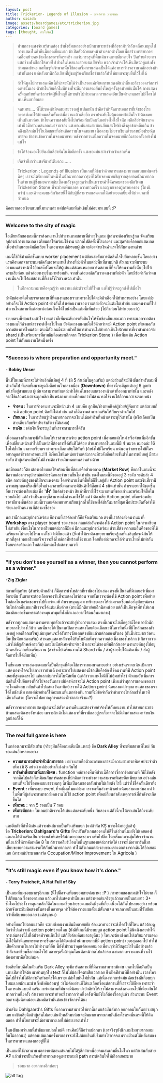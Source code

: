 ```yaml
---
layout: post
title: Trickerion- Legends of Illusion - มนต์ตรา มายากล
author: sisada
image: assets/boardgames/etc/trickerion.jpg
categories: [board games]
tags: [thought, กบโปรด]
---
```

> ท่ามกลางแสงจันทร์สาดส่อง ข้านั่งฮัมเพลงอย่างเบิกบานระหว่างที่ล้อรถม้ากำลังเคลื่อนหมุนไป การแสดงในค่ำคืนนี้ยอดเยี่ยมมาก ข้าเปิดตัวด้วยกลหน้าต่างจากต่างโลกเพื่อสร้างบรรยากาศ เคลื่อนย้ายคนข้ามโถงละครที่ตราตรึง กลจับกระสุนที่ตื้นเต้นจนแทบลืมหายใจ ปิดท้ายด้วยการแสกช้างทั้งเชือกให้หายไป ช่างลื่นไหลและสวยงามเสียจริง พวกเจ้าน่าจะได้เห็นสีหน้าคู่แข่งทั้งสามของข้านะ กลพื้นๆที่เจ้าพวกนั้นใช้ตอนเริ่มการแสดงเป็นได้แค่อาหารว่างรอจานหลักอย่างข้าเท่านั้นเอง แค่หลับตานึกถึงเสียงที่ผู้ชมกู่ร้องเรียกชื่อข้าแล้วก็ทำให้แทบจะหุบยิ้มไว้ไม่ได้


> ถ้าให้พูดไปการแสดงคืนนี้ก็น่าจะนับได้ว่าเป็นรองแค่เพียงการแสดงอันน่าตื่นตะลึงของดาร์ลการ์ดเท่านั้นเอง ตัวข้าในวัยเด็กไม่มีทางที่จะลืมการแสดงอันยิ่งใหญ่ครั้งสุดท้ายอันนั้นได้ การแสดงครั้งสุดท้ายที่ดาร์ลการ์ดผู้ยิ่งใหญ่ได้หายตัวไปท่ามกลางการแสดงอันเป็นตำนานและไม่มีใครได้พบเห็นเขาอีกเลย


> จดหมาย.... ที่โต๊ะของข้ามีจดหมายวางอยู่ แปลกนัก ข้าคิดว่าข้าจัดการเอกสารที่เจ้าของโรงละครส่งมาให้ข้าหมดสิ้นตั้งแต่เมื่อวานแล้วเสียอีก ตราประทับไม่คุ้นตาแต่ข้ามั่นใจว่าต้องเคยเห็นมันมาก่อน ข้าโยนความสงสัยทิ้งไปพร้อมกับเปิดผนึกอย่างไม่ใส่ใจนัก ผลึกสีอำพันขนาดเท่านิ้วมือร่วงหล่นออกมาจากซอง แสงของมันยามสะท้อนกับแสงไฟช่างดึงดูดข้าเหลือเกิน ข้าคลึงผลึกเล่นไว้ในมือขณะที่อ่านข้อความในจดหมาย เนื้อความไม่ยาวเขียนด้วยลายมือประณีตบรรจง ข้าอ่านข้อความในจดหมายจบ หลังจากทวนเนื้อความในจดหมายอีกถึงสองครั้งอย่างไม่แน่ใจ 


> ข้าได้จ้องมองไปยังผลึกสีอำพันในมืออีกครั้ง แสงของมันสว่างจ้ากว่าแรกเห็น 


> เจิดจ้ายิ่งกว่าแสงจันทร์เต็มดวง......



> Trickerion : Legends of Illusion เป็นเกมที่มีธีมว่าด้วยการแสดงมายากลแบบแฟนตาซีนิดๆ เราจะได้รับบทเป็นหนึ่งในนักมายากลดาวรุ่งที่ได้รับจดหมายเชิญจากสุดยอดนักมายากลในตำนานผู้ซึ่งเผยความลับเบื้องหลังจุดสูงสุดว่าเป็นเพราะเค้าได้ครอบครองผลึกวิเศษ Trickerion Stone ที่จะช่วยเพิ่มฉลาด ความรวดเร็ว และญาณของผู้ครอบครอง (โกงนิหว่า) และเค้าจะมอบผลึกวิเศษนี้ให้กับผู้ที่สามารถแสดงกลได้อย่างยอดเยี่ยมให้ช่วงเวลาที่กำหนด


คืออยากลองเขียนแบบนี้มานานล่ะ แต่ปกติเกมที่เล่นธีมไม่ค่อยมาแบบนี้ :P


---


### Welcome to the city of magic


ไอเดียหลักของเกมนี้การส่งคนงานไปทำงานตามสถานที่ต่างๆในเกม ผู้เล่นจะต้องเรียนรู้กล จัดเตรียมอุปกรณ์การแสดงกล เตรียมกลให้พร้อมใช้งาน นำกลไปติดตั้งที่โรงละคร และสุดท้ายคือออกแสดงกลเพื่อทำเงินและแต้มชื่อเสียง ในตอนจบแต่ล่ะรอบผู้เล่นจะต้องจ่ายเงินค่าแรงให้กับคนงานด้วย

เกมนี้ใช้วิธีทำแอ๊กชั่นแบบ worker placement แต่ซ้อนระดับการตัดสินใจไปอีกหลายชั้น โดยอย่างแรกคือนอกจากระบบผลัดกันเอาคนงานไปวางที่ล่ะตัวในแต่ล่ะพื้นที่ตามปกติ ตัวเกมจะเพิ่มระบบวางแผนล่วงหน้าไว้อีกเสต๊ปโดยจะให้ผู้เล่นแต่ล่ะคนหมอบการ์ดสถานที่ที่จะให้คนงานตัวนั้นๆไปให้ครบเสียก่อน แล้วค่อยหงายขึ้นมาพร้อมกัน จากนั้นค่อยผลัดกันวางคนงานทีล่ะตัว โดยมีข้อจำกัดว่าคนงานนั้นจะไปได้แค่สถานที่ที่เราสั่งไว้ล่วงหน้าเท่านั้น
 
> ในอีกความหมายคือคุณรู้ว่า คนงานแต่ล่ะตัวจะไปที่ไหน แต่ไม่รู้ว่าจะถูกส่งไปเมื่อไร




ลำดับต่อมาคือในบรรดาสถานที่ที่คนงานของเราสามารถไปได้จะมีตัวเลือกให้ทำหลายอย่าง โดยแต่ล่ะอย่างก็จะใช้ Action point ต่างกันไป แต่คนงานของเราแต่ล่ะตัวจะมีแต้มไม่เท่ากัน แถมคนงานที่ไปทำงานในสถานที่แต่ล่ะแห่งก่อนก็จะได้โบนัสเป็นแต้มนี้เพิ่มด้วย (ไปถึงก่อนได้ทำเยอะกว่า)

ระบบตรงนี้ค่อนข้างเข้าใจง่ายแต่ว่าก็เพิ่มระดับการตัดสินใจให้ซับซ้อนขึ้นเยอะมาก เพราะนอกจากต้องวางแผนไว้ล่วงหน้าว่าจะส่งใครไปไหน ยังต้องวางแผนเผื่อไว้ด้วยว่าจะมี Action point เพียงพอกับความต้องการไหมด้วย ตรงนี้ตัวเกมมีระบบช่วยให้การคำนวนไม่ลำบากเกินไปด้วยการที่เราสามารถจ่าย shard (เป็นทรัพยากรที่ตามธีมคือเศษผลึกจาก Trickerion Stone ) เพื่อเพิ่มแต้ม Action point ให้กับคนงานได้หนึ่งครั้ง



---


### "Success is where preparation and opportunity meet."


#### - Bobby Unser


พื้นที่ในเกมที่เราจะได้ทำแอ๊กชั่นมีอยู่ 4 ที่ (มี 5 ถ้าเล่นโมดูลเสริม) แต่ล่ะส่วนก็จะมีฟังชั่นสำหรับเกมที่ต่างกันไป ที่แรกที่ผมจะพูดถึงคือย่านใจกลางเมือง (**Downtown**) ที่ตรงนี้จะมีลูกเต๋าอยู่ 6 ลูกทำหน้าที่อยู่สามแบบ ผู้เล่นจะสามารถทำแต่ล่ะท่าได้แค่ในขอบเขตของหน้าเต๋าที่ออกมาเท่านั้น และหลังจากใช้แล้วหน้าเต๋าจะถูกพลิกเป็นหน้ากากบาทเพื่อบอกว่าไม่สามารถใช้งานได้อีกจนกว่าจะรอบหน้า
* **จ้างคน :** ในการจ้างคนงานจะมีหน้าเต๋า 4 แบบคือ ลูกมือ/ช่างเทคนิค/ผู้ช่วย/ผู้จัดการ แต่ล่ะแบบก็จะมี action point ติดตัวไม่เท่ากัน แล้วก็มีความสามารถเสริมให้กับเราต่างกันไป
* **เรียนกล :** ในการเรียนรู้ทริคมายากลเราจะเรียนได้แค่ทริคที่หน้าเต๋าระบุไว้เท่านั้น (หรือเลือกเป็นสายเดียวกับทริคประจำตัวเราได้เสมอ)
* **หาเงิน :** เต๋าเงินก็จะระบุเงินที่เราจะสามารถได้รับ


เพื่อลดดวงตัวเกมจะมีตัวเลือกให้เราสามารถจ่าย action point เพื่อทอยเต๋าใหม่ หรือจ่ายเพิ่มอีกขั้นเพื่อเปลี่ยนหน้าเต๋าไปเป็นหน้าที่ต้องการได้ทันทีได้ด้วย ส่วนมายากลในเกมนี้มี 4 หมวด หมวดล่ะ 16 ใบไม่ซ้ำกัน เวลาจะเรียนเราสามารถเลือกหยิบได้ทันที (ถ้ายังไม่มีใครเรียน แน่นอนว่าเพราะไม่มีใครอยากดูกลซ้ำซากหรอกนะ!!) มีเงื่อนไขนิดหน่อยว่าแต่ล่ะกลจะมีระดับชื่อเสียงขั้นต่ำในการหยิบอยู่ มีสามระดับ ถ้าผู้เล่นระดับยังไม่ถึงจะต้องจ่ายเงินทดแทนส่วนต่างด้วย

พอมีกลแล้วก็ต้องต้องเตรียมกลให้พร้อมพื้นที่ต่อมาคือส่วนตลาด (**Market Row**) คือกลในเกมนี้จะมีความต้องการอุปกรณ์แต่ล่ะชนิดและจำนวนชิ้นไม่เท่ากัน ของในเกมนี้มีของอยู่ 3 ระดับ ระดับล่ะ 4 ชนิด กลระดับสูงของก็มักจะแพงตาม โดยจำนวนชิ้นที่ซื้อได้ก็ขึ้นอยู่กับ Action point และเงินที่เรามี ความสนุกของเรื่องนี้คือในช่วงเวลาหนึ่งตลาดจะมีสินค้าให้ซื้อแค่ 4 ชนิดเท่านั้น ถ้าเราอยากได้ของชิ้นอื่นเราจะต้องเสียแต้มเพื่อ **'สั่ง'** สินค้าล่วงหน้า สินค้าที่เราสั่งไว้จะมาแทนที่ของเก่าและพร้อมให้ซื้อในรอบถัดไป แต่ถ้าจำเป็นมากๆก็สามารถสั่งด่วนมาใช้ได้ แต่ว่าต้องเสีย Action point เพิ่มพร้อมกับราคาก็แพงขึ้นด้วย เกมนี้เราเลยต้องพยายามเรียนรู้กลให้ใช้ของได้ซ้ำกันมากที่สุดเพื่อประหยัดทั้งค่าใช้จ่ายและตัวคนงานที่ต้องมาซื้อของ


พอเรามีกลและอุปกรณ์พร้อม อีกงานที่เราต้องทำก็คือจัดเตรียมกล ตรงนี้เราต้องส่งคนงานมาที่ **Workshop** ตรง player board ของเราเอง กลแต่ล่ะอันจะต้องใช้ Action point ในการเตรียมไม่เท่ากัน เงื่อนไขในการเตรียมแต่ล่ะกลก็มีแค่ มีกลและอุปกรณ์พร้อม ส่วนที่ต่างจากเกมอื่นคือของที่ใช้เตรียมจะไม่หายไปไหน แค่โชว์ว่ามีก็พอแล้ว (ยิ่งทำให้เราต้องพยายามเรียนรู้กลที่แชร์อุปกรณ์กันให้มากที่สุด) พอเตรียมเสร็จเราจะได้ไทล์กลที่พร้อมใช้งานมา โดยที่แต่ล่ะกลจะได้จำนวนไทล์ไม่เท่ากัน โดยเราจะต้องเอา ไทล์กลนี้แหละไปแสดงบนเวที

---


### "If you don't see yourself as a winner, then you cannot perform as a winner."


#### -Zig Ziglar


สถานที่สุดท้าย (สำหรับตัวหลัก) ก็คือการนำไทล์กลที่เรามีเอาไปแสดง ตรงนี้เป็นจุดที่มีเลเยอร์เพิ่มมาอีกระดับ ขั้นแรกจะต้องเลือกจองวันที่จะแสดงโชว์ก่อน จากนั้นเราจะต้องใช้ Action point เพื่อย้ายไทล์กลในบอร์ดของเราไปที่การ์ดเวที ถ้าเราหมุนมุมวางทริคของเราให้สามารถเชื่อมต่อสัญลักษณ์ตรงกับไทล์กลอื่นบนเวทีเราจะได้แต้มเพิ่มด้วย (ตรงนี้มีกติกาย่อยอีกนิดหน่อย แต่ก็เป็นอีกจุดที่ทำให้เกมต้องคิดเยอะขึ้นเพราะต้องหมุนหามุมที่ทั้งกั๊กและอยากให้คนอื่นมาเกาะ)

หลังจากทุกคนเล่นคนงานครบทุกตัวแล้วจะเข้าสู่ช่วงการแสดง ตรงนี้เกมจะไล่เช็คดูว่ามีใครเอาตัวนักมายากลไปวางไว้บ้าง คนนั้นจะได้เป็นคนเปิดการแสดงโดยต้องเลือกเวทีใดเวทีหนึ่งที่มีไทล์กลของตัวเองอยู่ พอเลือกเสร็จผู้เล่นทุกคนจะได้รับรางวัลแตกต่างกันแล้วแต่กลของตัวเอง (อันนี้ประมาณว่าคนอื่นเป็นนักแสดงเสริม) ส่วนคนแสดงหลักจะได้รับโบนัสเพิ่มจากความต่อเนื่องของไทล์กล (เกิดจากวางแล้วได้สัญลักษณ์ตรงกัน) และโบนัสพิเศษประจำเวที และจะได้ของเพิ่มอีกถ้าเอาคนงานระดับสูงไปอยู่ด้านหลังฉากเพื่อเตรียมงาน (ส่งช่างไปเตรียมงานได้ Shard เพิ่ม / ส่งผู้ช่วยไปได้แต้มเพิ่ม / ส่งผู้จัดการไปได้เงินเพิ่ม)

ในขั้นตอนการแสดงของเกมนี้เป็นอีกจุดที่ต้องใช้การวางแผนหลายอย่าง อย่างเช่นเราจะเน้นเปิดการแสดงเองหรือจะไปเกาะชาวบ้านดี เพราะการไปแสดงเองมีข้อเสียคือต้องใช้คนงานที่มี Action point เยอะที่สุดของเราไป แต่แลกกับการได้โบนัสเพิ่ม (แต่ถ้าวางแผนไม่ดีก็ไม่คุ้มเท่าไร) ตัวเกมยังเพิ่มการตัดสินใจไปอีกตรงที่ถ้าไปจองวันกลางสัปดาห์เราจะได้ Action point เพิ่มแต่ว่าทุกการแสดงของเราจะโดนติดลบ กลับกันถ้าไปแสดงวันอาทิตย์เราจะได้ Action point น้อยลงแต่ว่าทุกการแสดงของเราได้โบนัสเพิ่ม กลแต่ล่ะอย่างก็ให้คะแนนที่แตกต่างกัน รวมทั้งมีข้อจำกัดว่าห้ามวางไทล์กลซ้ำในเวทีเดียวกันด้วย (ใครจะไปอยากดูการแสดงซ้ำซากล่ะจริงมะ?)

หลังจากจบรอบการแสดงผู้เล่นจะได้ตัวคนงานคืนและต้องจ่ายค่าจ้างให้กับคนงาน ทำให้สายเกาะชาวบ้านแสดงต้องระวังหน่อย เพราะถ้าเค้าไม่แสดงเวทีที่เรามีกลอยู่เราก็อาจจะไม่มีเงินค่าแสดงมาจ่ายเงินลูกน้องก็ได้


---


### The real full game is here


ในกล่องเกมจะมีตัวเสริม (จริงๆมันก็คือเกมเต็มนั้นแหละ) ชื่อ **Dark Alley** ที่จะเพิ่มสถานที่ใหม่ กับของเล่นอีกหลายอย่าง
* **ความสามารถประจำตัวนักมายากล :** อย่างแรกคือตัวละครของเราจะมีความสามารถพิเศษประจำตัวเพิ่ม (มี 8 อย่าง) แต่ล่ะอย่างก็เก่งต่างกันไป
* **การ์ดคำสั่งสถานที่แบบพิเศษ :** function หลักของพื้นที่ส่วนนี้คือการซื้อการ์ดสถานที่ วิธีใช้หลังจากซื้อไปแล้วก็เหมือนกับการ์ดสถานที่ปกติแต่ว่าจะพ่วงความสามารถพิเศษอีกเพียบเลย อย่างเช่นแทนที่จะไปซื้อของแบบธรรมดาๆ นี้เพิ่มเป็นฉกของกลับบ้านไม่เสียตัง ไรงี้ แต่ว่าใช้ได้ครั้งเดียวทิ้ง
* **Event :** เพิ่มระบบ event ที่จะมีผลในแต่ล่ะตา เราจะเห็นล่วงหน้าอย่างน้อยสามตาเสมอ แต่ว่าในพื้นที่ผู้เล่นจะสามารถส่งคนงานไปใช้ action point เพื่อเปลี่ยนลำดับเหตุการณ์ที่กำลังจะเกิดขึ้นได้
* **เพิ่มรอบ :** จาก 5 รอบเป็น 7 รอบ
* **เพิ่มระดับกล :** ในเกมปกติเราจะได้เล่นแต่กลระดับหนึ่ง กับสอง แต่ตัวนี้จะให้เราเล่นได้ถึงระดับสาม


และอีกตัวที่ถ้าได้เล่นแล้วจะมันส์มากเป็นตัวเสริมแยก (แต่ถ้าจัด KS มาจะได้มาอยู่แล้ว) ชื่อ **Trickerion: Dahlgaard's Gifts** ที่จะปรับตัวเกมสองคนให้ดีขึ้น(ส่วนนี้ผมยังไม่เคยลอง) และจะได้ตัวเสริมเป็นการ์ดพลังพิเศษให้นักมายกกลของเราเพิ่มไปอีก โดยเริ่มเกมจะสุ่มให้เราจำนวนหนึ่งแล้วให้เราคัดเหลือ 8 ใบ ถ้าเราเคลียร์เงื่อนไขพื้นฐานของแต่ล่ะการ์ดได้ เราจะได้เอาการ์ดนี้มาเสียบขยายความสามารถให้กับนักมายากลเรา ทำให้ตัวเกมแต่ล่ะรอบของเราแตกต่างจากเดิมได้อีกเยอะเลย (อารมณ์ประมาณการ์ด Occupation/Minor Improvement ใน Agricola )


---


### "It's still magic even if you know how it's done."


#### - Terry Pratchett, A Hat Full of Sky


เป็นเกมที่ผมชอบมากๆอีกเกม (นี้ไปตื้อจนเพื่อนยอมขายต่อมานะ :P ) ภาพรวมของเกมเข้าใจไม่ยาก ก็ไปเรียนกล ซื้อของตามกล แล้วเอาไปแสดงเท่านั้นเอง แต่ว่าพอเล่นจริงๆแล้วกลายเป็นเกมยาว 3+ ชั่วโมงไปซะงั้ง เหตุผลหลักก็คือในความเรียบง่ายของเกมมันมีจุดที่เกี่ยวเนื่องไล่กันไปหลายอย่าง พร้อมด้วยจังหวะกิมมิคตรงนั้นตรงนี้หลายจุด ทำให้ต้องวางแผนตั้งแต่ตั้นจนจบ จนกลายเป็นเกมที่ซับซ้อนกว่าที่อธิบายเยอะเลย (แต่สนุกนะ)

อย่างที่บอกไปตอนแรกคือ ระบบส่งคนงานมันมีหลายขยัก ต้องเดาทางว่าจะส่งใครไปที่ไหน แล้วต้องดูอีกว่าไปแล้วจะมี action point พอไหม (ยังดีที่เกมนี้มีระบบบูส action point ได้นิดนึงเลยทำให้การเล่นตรงนี้ไม่ได้ปวดหัวจนเกินไป แต่ก็ยังต้องคิดเยอะอยู่ดีนะ ) ไหนจะต้องส่งคนไปเตรียมการแสดงซึ่งไอ้นี้ตัวดีเลยเพราะการจะขึ้นแสดงได้ต้องส่งตัวนักมายากลที่มี action point เยอะสุดออกไป ทำให้เสียศักยภาพในการไปทำงานที่อื่น นี้ยังไม่รวมว่าคุณต้องคอยมองเพื่อนๆว่ามีวัสดุอะไรในมือบ้างแล้วกำลังจะเตรียมซื้อกลอะไรไป หลายๆครั้งถ้าคุณโดนตัดหน้ากลไปแล้วจะเหงามาก เพราะแผนที่วางไว้ต้องเอามาคิดใหม่หมด

ข้อเสียที่พบคือในตัวเสริม Dark Alley จะมีการ์ดสถานที่ที่มีความสามารถพิเศษ เวลาไปซื้อมันเป็นแบบเปิดทำให้ต้องมาอ่านทุกใบ text ก็ไม่ใช่น้อยโคตรเสียเวลาเลย ยิ่งเปิดทีอ่านทีนี้อย่างมึน เวลาใครซื้อไปก็จำไม่ได้อีกว่ามันทำอะไรได้เพราะแต่ล่ะใบมันไม่ซ้ำกัน แต่เนื่องจากการ์ดมันค่อนข้างดีเกือบทุกใบผมเลยมักแนะนำ(กึ่งบังคับอ้อมๆ) ว่าไม่ต้องอ่านก็ได้นะเลือกซื้อแต่สถานที่ที่เราจะใช้ก็พอ เพราะว่าในการเล่นแบบตัวเสริม การ์ดสถานที่มันจะมีน้อยกว่าปกติทำให้เราไม่สามารถส่งคนงานไปที่เดียวกันได้มากกว่าหนึ่งครั้ง ถ้าเราอยากจะทำท่าอะไรมากกว่าหนึ่งครั้งเพิ่มยังไงก็ต้องซื้ออยู่แล้ว ส่วนระบบ Event ออกจะสุ่มนิดหน่อยแต่ผมคิดว่ามันค่อนข้างจัดการได้นะ

ตัวเสริม Dahlgaard's Gifts ที่งอกความสามารถให้เรานี้เล่นแล้วมันส์มาก ออกคอมโบกันอย่างสนุกเลย แต่ข้อเสียคือถ้าผู้เล่นไม่เคยเล่นตัวหลักมาก่อนจะมึนมากเพราะเกมมันมีอะไรตรงนั้นตรงนี้ให้คิดตลอด ทำให้โอกาสจะได้เอามากางเลยไม่ค่อยเยอะเท่าไร

ในแง่ธีมผมว่าเกมนี้ทำธีมมาแปลกใหม่ดี งานศิลป์ก็ถือว่าแปลกตา (เอาจริงๆยังนึกเกมธีมมายากลเกมอื่นไม่ออกนะ) แต่ตอนเล่นเกมครั้งแรกอาจจะยังไม่ค่อยอินกับธีมเท่าไรอาจจะเพราะมัวแต่ใช้พลังสมองในการหาทางแสดงกลอยู่ก็ได้

เป็นเกมที่ใช้เวลานานพอควรแต่ตอนเล่นจบไม่ได้รู้สึกว่าเหนื่อยจนเล่นเกมอื่นไม่ไหว แต่ถ้าเล่นกับสาย AP แล้วน่าจะเป็นเรื่องที่ทรมาณพอดูเพราะเกมมี path การตัดสินใจให้เลือกเยอะมาก
 
> ชอบมาก อยากกางอีกบ่อยๆ
 
![alt tag](/assets/boardgames/etc/trickerion-aobchay.jpg)